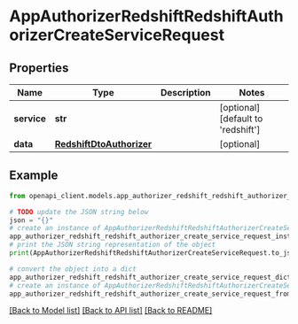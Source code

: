 # AppAuthorizerRedshiftRedshiftAuthorizerCreateServiceRequest


## Properties

Name | Type | Description | Notes
------------ | ------------- | ------------- | -------------
**service** | **str** |  | [optional] [default to 'redshift']
**data** | [**RedshiftDtoAuthorizer**](RedshiftDtoAuthorizer.md) |  | [optional] 

## Example

```python
from openapi_client.models.app_authorizer_redshift_redshift_authorizer_create_service_request import AppAuthorizerRedshiftRedshiftAuthorizerCreateServiceRequest

# TODO update the JSON string below
json = "{}"
# create an instance of AppAuthorizerRedshiftRedshiftAuthorizerCreateServiceRequest from a JSON string
app_authorizer_redshift_redshift_authorizer_create_service_request_instance = AppAuthorizerRedshiftRedshiftAuthorizerCreateServiceRequest.from_json(json)
# print the JSON string representation of the object
print(AppAuthorizerRedshiftRedshiftAuthorizerCreateServiceRequest.to_json())

# convert the object into a dict
app_authorizer_redshift_redshift_authorizer_create_service_request_dict = app_authorizer_redshift_redshift_authorizer_create_service_request_instance.to_dict()
# create an instance of AppAuthorizerRedshiftRedshiftAuthorizerCreateServiceRequest from a dict
app_authorizer_redshift_redshift_authorizer_create_service_request_from_dict = AppAuthorizerRedshiftRedshiftAuthorizerCreateServiceRequest.from_dict(app_authorizer_redshift_redshift_authorizer_create_service_request_dict)
```
[[Back to Model list]](../README.md#documentation-for-models) [[Back to API list]](../README.md#documentation-for-api-endpoints) [[Back to README]](../README.md)


